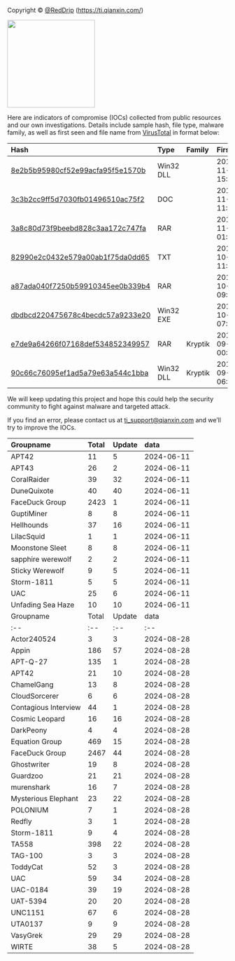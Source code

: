 Copyright © [@RedDrip](https://twitter.com/RedDrip7?s=20) (https://ti.qianxin.com/)
   
<img src="logo.png" width = "200" height = "200">

Here are indicators of compromise (IOCs) collected from public resources and our own investigations. Details include sample hash, file type, malware family, as well as first seen and file name from [VirusTotal](https://www.virustotal.com/) in format below:

|Hash|Type|Family|First_Seen|Name|
|:--|:--|:--|:--|:--|
|[8e2b5b95980cf52e99acfa95f5e1570b](https://www.virustotal.com/gui/file/8e2b5b95980cf52e99acfa95f5e1570b)|Win32 DLL||2019-11-11 15:22:00|C:\Users\<USER>\AppData\Local\Temp\~$doc-ad9b812a-88b2-454c-989f-7bb5fe98717e.ole|
|[3c3b2cc9ff5d7030fb01496510ac75f2](https://www.virustotal.com/gui/file/3c3b2cc9ff5d7030fb01496510ac75f2)|DOC||2019-11-11 11:13:02|?-????2019?????????????????.doc|
|[3a8c80d73f9beebd828c3aa172c747fa](https://www.virustotal.com/gui/file/3a8c80d73f9beebd828c3aa172c747fa)|RAR||2019-11-07 01:23:39|Noi dung don cau cuu.rar|
|[82990e2c0432e579a00ab1f75da0dd65](https://www.virustotal.com/gui/file/82990e2c0432e579a00ab1f75da0dd65)|TXT||2019-10-26 11:05:08|lang.ps1|
|[a87ada040f7250b59910345ee0b339b4](https://www.virustotal.com/gui/file/a87ada040f7250b59910345ee0b339b4)|RAR||2019-10-23 09:20:16|Thu moi.rar|
|[dbdbcd220475678c4becdc57a9233e20](https://www.virustotal.com/gui/file/dbdbcd220475678c4becdc57a9233e20)|Win32 EXE||2019-10-18 07:28:19|AcroRd32.exe|
|[e7de9a64266f07168def534852349957](https://www.virustotal.com/gui/file/e7de9a64266f07168def534852349957)|RAR|Kryptik|2019-09-16 00:18:57|Don khieu nai.rar|
|[90c66c76095ef1ad5a79e63a544c1bba](https://www.virustotal.com/gui/file/90c66c76095ef1ad5a79e63a544c1bba)|Win32 DLL|Kryptik|2019-09-13 06:02:21|123456|

We will keep updating this project and hope this could help the security community to fight against malware and targeted attack.  
    

If you find an error, please contact us at ti_support@qianxin.com and we’ll try to improve the IOCs.




|Groupname|Total|Update|data|  
|:--|:--|:--|:--|  
|APT42|11|5|2024-06-11|  
|APT43|26|2|2024-06-11|  
|CoralRaider|39|32|2024-06-11|  
|DuneQuixote|40|40|2024-06-11|  
|FaceDuck Group|2423|1|2024-06-11|  
|GuptiMiner|8|8|2024-06-11|  
|Hellhounds|37|16|2024-06-11|  
|LilacSquid|1|1|2024-06-11|  
|Moonstone Sleet|8|8|2024-06-11|  
|sapphire werewolf|2|2|2024-06-11|  
|Sticky Werewolf|9|5|2024-06-11|  
|Storm-1811|5|5|2024-06-11|  
|UAC|25|6|2024-06-11|  
|Unfading Sea Haze|10|10|2024-06-11|  
|Groupname|Total|Update|data|  
|:--|:--|:--|:--|  
|Actor240524|3|3|2024-08-28|  
|Appin|186|57|2024-08-28|  
|APT-Q-27|135|1|2024-08-28|  
|APT42|21|10|2024-08-28|  
|ChamelGang|13|8|2024-08-28|  
|CloudSorcerer|6|6|2024-08-28|  
|Contagious Interview|44|1|2024-08-28|  
|Cosmic Leopard|16|16|2024-08-28|  
|DarkPeony|4|4|2024-08-28|  
|Equation Group|469|15|2024-08-28|  
|FaceDuck Group|2467|44|2024-08-28|  
|Ghostwriter|19|8|2024-08-28|  
|Guardzoo|21|21|2024-08-28|  
|murenshark|16|7|2024-08-28|  
|Mysterious Elephant|23|22|2024-08-28|  
|POLONIUM|7|1|2024-08-28|  
|Redfly|3|1|2024-08-28|  
|Storm-1811|9|4|2024-08-28|  
|TA558|398|22|2024-08-28|  
|TAG-100|3|3|2024-08-28|  
|ToddyCat|52|3|2024-08-28|  
|UAC|59|34|2024-08-28|  
|UAC-0184|39|19|2024-08-28|  
|UAT-5394|20|20|2024-08-28|  
|UNC1151|67|6|2024-08-28|  
|UTA0137|9|9|2024-08-28|  
|VasyGrek|29|29|2024-08-28|  
|WIRTE|38|5|2024-08-28|  
